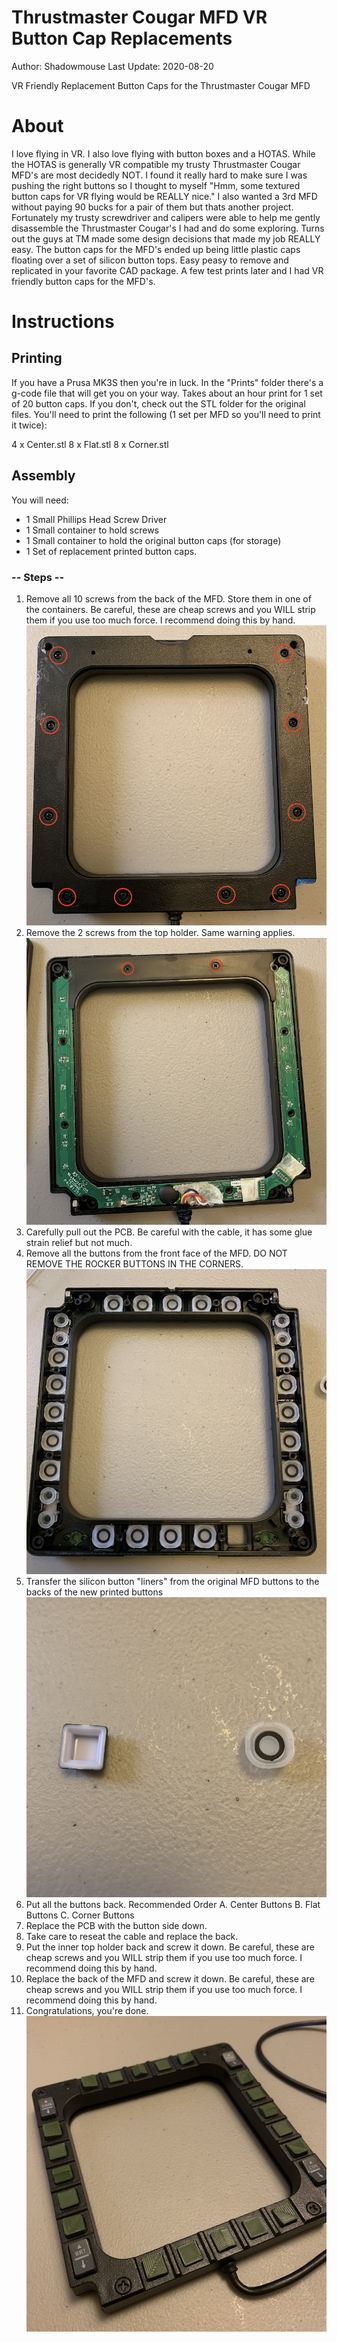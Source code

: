 # Thrustmaster Cougar MFD VR Button Cap Replacements

Author: Shadowmouse
Last Update: 2020-08-20

VR Friendly Replacement Button Caps for the Thrustmaster Cougar MFD

# About

I love flying in VR. I also love flying with button boxes and a HOTAS. While the HOTAS is generally VR compatible my trusty Thrustmaster Cougar MFD's are most decidedly NOT. I found it really hard to make sure I was pushing the right buttons so I thought to myself "Hmm, some textured button caps for VR flying would be REALLY nice." I also wanted a 3rd MFD without paying 90 bucks for a pair of them but thats another project. Fortunately my trusty screwdriver and calipers were able to help me gently disassemble the Thrustmaster Cougar's I had and do some exploring. Turns out the guys at TM made some design decisions that made my job REALLY easy. The button caps for the MFD's ended up being little plastic caps floating over a set of silicon button tops. Easy peasy to remove and replicated in your favorite CAD package. A few test prints later and I had VR friendly button caps for the MFD's.

# Instructions

## Printing

If you have a Prusa MK3S then you're in luck. In the "Prints" folder there's a g-code file that will get you on your way. Takes about an hour print for 1 set of 20 button caps. If you don't, check out the STL folder for the original files. You'll need to print the following (1 set per MFD so you'll need to print it twice): 

4 x Center.stl
8 x Flat.stl
8 x Corner.stl

## Assembly

You will need:

- 1 Small Phillips Head Screw Driver
- 1 Small container to hold screws
- 1 Small container to hold the original button caps (for storage)
- 1 Set of replacement printed button caps.

### -- Steps --

1. Remove all 10 screws from the back of the MFD. Store them in one of the containers. Be careful, these are cheap screws and you WILL strip them if you use too much force. I recommend doing this by hand.
![Process 1 Image](Pictures/Process1.png)
2. Remove the 2 screws from the top holder. Same warning applies.
![Process 2 Image](Pictures/Process2.png)
3. Carefully pull out the PCB. Be careful with the cable, it has some glue strain relief but not much.
4. Remove all the buttons from the front face of the MFD. DO NOT REMOVE THE ROCKER BUTTONS IN THE CORNERS.
![Process 3 Image](Pictures/Process3.png)
5. Transfer the silicon button "liners" from the original MFD buttons to the backs of the new printed buttons
![Process 4 Image](Pictures/Process4.png)
6. Put all the buttons back.
    Recommended Order
        A. Center Buttons
        B. Flat Buttons
        C. Corner Buttons
7. Replace the PCB with the button side down.
8. Take care to reseat the cable and replace the back.
9. Put the inner top holder back and screw it down. Be careful, these are cheap screws and you WILL strip them if you use too much force. I recommend doing this by hand.
10. Replace the back of the MFD and screw it down. Be careful, these are cheap screws and you WILL strip them if you use too much force. I recommend doing this by hand.
11. Congratulations, you're done.
![Process 5 Image](Pictures/Process5.png)